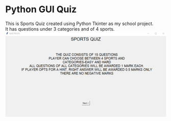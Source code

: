 # Python GUI Quiz
This is Sports Quiz created using Python Tkinter as my school project.</br>
It has questions under 3 categories and of 4 sports.</br>
<img src="sports quiz using python.png" alt="sample screenshot"/>
